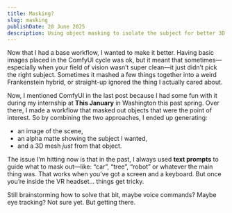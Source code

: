 ```yaml
---
title: Masking?  
slug: masking  
publishDate: 20 June 2025  
description: Using object masking to isolate the subject for better 3D mesh results  
---
```


Now that I had a base workflow, I wanted to make it better. Having basic images placed in the ComfyUI cycle was ok, but it meant that sometimes—especially when your field of vision wasn’t super clean—it just didn’t pick the right subject. Sometimes it mashed a few things together into a weird Frankenstein hybrid, or straight-up ignored the thing I actually cared about.

Now, I mentioned ComfyUI in the last post because I had some fun with it during my internship at **This January** in Washington this past spring. Over there, I made a workflow that masked out objects that were the point of interest. So by combining the two approaches, I ended up generating:
- an image of the scene,
- an alpha matte showing the subject I wanted,
- and a 3D mesh *just* from that object.


The issue I’m hitting now is that in the past, I always used **text prompts** to guide what to mask out—like: “car”, “tree”, “robot” or whatever the main thing was. That works when you’ve got a screen and a keyboard. But once you’re inside the VR headset… things get tricky.

Still brainstorming how to solve that bit, maybe voice commands? Maybe eye tracking? Not sure yet. But getting there.

